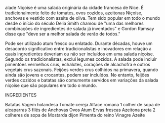 alade Niçoise é uma salada originária da cidade francesa de Nice. É tradicionalmente feito de tomates, ovos cozidos, azeitonas Niçoise, anchovas e vestido com azeite de oliva. Tem sido popular em todo o mundo desde o início do século Delia Smith chamou de "uma das melhores combinações de ingredientes de salada já inventados" e Gordon Ramsay disse que "deve ser a melhor salada de verão de todos."

Pode ser utilizado atum fresco ou enlatado. Durante décadas, houve um desacordo significativo entre tradicionalistas e inovadores em relação a quais ingredientes deveriam ou não ser incluídos em uma salada niçoise. Segundo os tradicionalistas, exclui legumes cozidos. A salada pode incluir pimentões vermelhos crus, echalotes, corações de alcachofra e outros vegetais crus sazonais. Feijões verdes crus colhidos na primavera, quando ainda são jovens e crocantes, podem ser incluídos. No entanto, feijões verdes cozidos e batatas são comumente servidos em variações da salada niçoise que são populares em todo o mundo.

INGREDIENTES 

Batatas
Vagem holandesa
Tomate cereja
Alface romana
1 colher de sopa de alcaparras
3 filés de Anchovas 
Ovos
Atum
Ervas frescas
Azeitona preta
2 colheres de sopa de Mostarda dijon
Pimenta do reino
Vinagre
Azeite 
